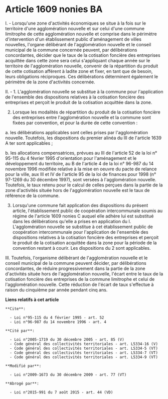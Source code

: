 # Article 1609 nonies BA

I. - Lorsqu'une zone d'activités économiques se situe à la fois sur le territoire d'une agglomération nouvelle et sur celui
d'une commune limitrophe de cette agglomération nouvelle et comprise dans le périmètre d'intervention d'un établissement
public d'aménagement de villes nouvelles, l'organe délibérant de l'agglomération nouvelle et le conseil municipal de la
commune concernée peuvent, par délibérations concordantes, décider que le taux de la cotisation foncière des entreprises
acquittée dans cette zone sera celui s'appliquant chaque année sur le territoire de l'agglomération nouvelle, convenir de la
répartition du produit de cette cotisation afférent à ladite zone et fixer, en tant que de besoin, leurs obligations
réciproques. Ces délibérations déterminent également le périmètre de la zone d'activités concernée.

II. - 1. L'agglomération nouvelle se substitue à la commune pour l'application de l'ensemble des dispositions relatives à la
cotisation foncière des entreprises et perçoit le produit de la cotisation acquittée dans la zone.

2. Lorsque les modalités de répartition du produit de la cotisation foncière des entreprises entre l'agglomération nouvelle
et la commune sont fixées par convention, et pour la durée de cette convention :

a. les délibérations applicables sont celles prises par l'agglomération nouvelle. Toutefois, les dispositions du premier
alinéa du III de l'article 1639 A ter sont applicables ;

b. les allocations compensatrices, prévues au III de l'article 52 de la loi n° 95-115 du 4 février 1995 d'orientation pour
l'aménagement et le développement du territoire, au B de l'article 4 de la loi n° 96-987 du 14 novembre 1996 modifiée
relative à la mise en oeuvre du pacte de relance pour la ville, aux III et IV de l'article 95 de la loi de finances pour 1998
(n° 97-1269 du 30 décembre 1997), sont versées à l'agglomération nouvelle. Toutefois, le taux retenu pour le calcul de celles
perçues dans la partie de la zone d'activités située hors de l'agglomération nouvelle est le taux de référence de la commune.

3. Lorsqu'une commune fait application des dispositions du présent article, l'établissement public de coopération
intercommunale soumis au régime de l'article 1609 nonies C auquel elle adhère lui est substitué dans les délibérations
qu'elle a prises en application du I. L'agglomération nouvelle se substitue à cet établissement public de coopération
intercommunale pour l'application de l'ensemble des dispositions relatives à la cotisation foncière des entreprises et
perçoit le produit de la cotisation acquittée dans la zone pour la période de la convention restant à courir. Les
dispositions du 2 sont applicables.

III. Toutefois, l'organisme délibérant de l'agglomération nouvelle et le conseil municipal de la commune peuvent décider, par
délibérations concordantes, de réduire progressivement dans la partie de la zone d'activités située hors de l'agglomération
nouvelle, l'écart entre le taux de la cotisation foncière des entreprises de la commune limitrophe et celui de
l'agglomération nouvelle. Cette réduction de l'écart de taux s'effectue à raison du cinquième par année pendant cinq ans.

**Liens relatifs à cet article**

	**Cite**:

	  - Loi n°95-115 du 4 février 1995 - art. 52
	  - Loi n°96-987 du 14 novembre 1996 - art. 4

	**Cité par**:

	  - Loi n°2005-1719 du 30 décembre 2005 - art. 85 (V)
	  - Code général des collectivités territoriales - art. L5334-16 (V)
	  - Code général des collectivités territoriales - art. L5334-5 (VT)
	  - Code général des collectivités territoriales - art. L5334-7 (VT)
	  - Code général des collectivités territoriales - art. L5334-9 (VT)

	**Modifié par**:

	  - Loi n°2009-1673 du 30 décembre 2009 - art. 77 (VT)

	**Abrogé par**:

	  - Loi n°2015-991 du 7 août 2015 - art. 44 (VD)
